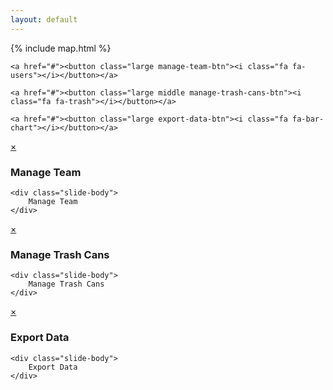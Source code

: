 ```yaml
---
layout: default
---
```


{% include map.html %}

<div class="btn-group">

    <a href="#"><button class="large manage-team-btn"><i class="fa fa-users"></i></button></a>
    
    <a href="#"><button class="large middle manage-trash-cans-btn"><i class="fa fa-trash"></i></button></a>
    
    <a href="#"><button class="large export-data-btn"><i class="fa fa-bar-chart"></i></button></a>
    
</div>

<!-- Manage Teams -->
<div id="manage-team" class="slide-container transition">
    <div class="slide-header">
        <a href="#" class="close">×</a>
        <h3><i class="fa fa-users"></i> Manage Team</h3>
    </div>

    <div class="slide-body">
        Manage Team   
    </div>
</div>

<!--  Manage Cans -->
<div id="manage-trash-cans" class="slide-container transition">
    <div class="slide-header">
        <a href="#" class="close">×</a>
        <h3><i class="fa fa-trash"></i> Manage Trash Cans</h3>
    </div>

    <div class="slide-body">
        Manage Trash Cans
    </div>    
</div>

<!-- Export Data -->
<div id="export-data" class="slide-container transition">
    <div class="slide-header">
        <a href="#" class="close">×</a>
        <h3><i class="fa fa-bar-chart"></i> Export Data</h3>
    </div>

    <div class="slide-body">
        Export Data
    </div>    
</div>
<script src="{{ site.url }}/assets/js/slideScreens.js"></script>